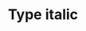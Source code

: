 ---
title: Type italic
tags: ["type", "italic", "text", "font", "style", "slant", "emphasis", "format"]
icon: type-italic
svg: '<svg xmlns="http://www.w3.org/2000/svg" width="24" height="24" fill="none" viewBox="0 0 24 24" stroke-width="1.5" stroke-linecap="round" stroke-linejoin="round" stroke="currentColor"><path d="M19 3H9m6 18H5m9.5-18L10 21"/></svg>'
---